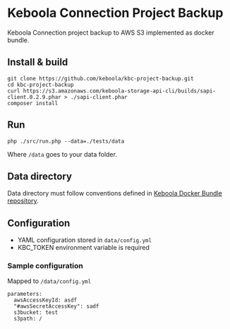 # Keboola Connection Project Backup

Keboola Connection project backup to AWS S3 implemented as docker bundle.


## Install & build

```
git clone https://github.com/keboola/kbc-project-backup.git
cd kbc-project-backup
curl https://s3.amazonaws.com/keboola-storage-api-cli/builds/sapi-client.0.2.9.phar > ./sapi-client.phar
composer install
```




## Run
```
php ./src/run.php --data=./tests/data
```

Where `/data` goes to your data folder.


## Data directory

Data directory must follow conventions defined in [Keboola Docker Bundle repository](https://github.com/keboola/docker-bundle).


## Configuration


- YAML configuration stored in `data/config.yml`
- KBC_TOKEN environment variable is required

### Sample configuration
Mapped to `/data/config.yml`

```
parameters:
  awsAccessKeyId: asdf
  "#awsSecretAccessKey": sadf
  s3bucket: test
  s3path: /

```
